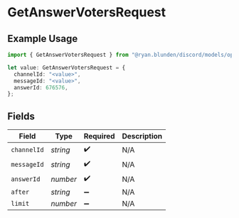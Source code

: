 # GetAnswerVotersRequest

## Example Usage

```typescript
import { GetAnswerVotersRequest } from "@ryan.blunden/discord/models/operations";

let value: GetAnswerVotersRequest = {
  channelId: "<value>",
  messageId: "<value>",
  answerId: 676576,
};
```

## Fields

| Field              | Type               | Required           | Description        |
| ------------------ | ------------------ | ------------------ | ------------------ |
| `channelId`        | *string*           | :heavy_check_mark: | N/A                |
| `messageId`        | *string*           | :heavy_check_mark: | N/A                |
| `answerId`         | *number*           | :heavy_check_mark: | N/A                |
| `after`            | *string*           | :heavy_minus_sign: | N/A                |
| `limit`            | *number*           | :heavy_minus_sign: | N/A                |